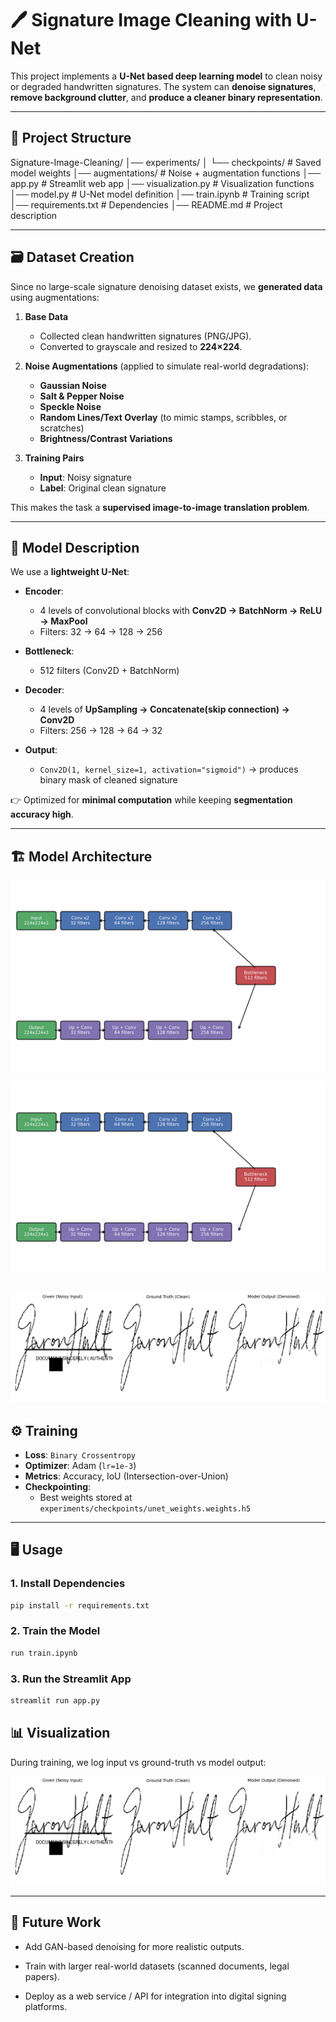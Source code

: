 # 🖊️ Signature Image Cleaning with U-Net  

This project implements a **U-Net based deep learning model** to clean noisy or degraded handwritten signatures. The system can **denoise signatures**, **remove background clutter**, and **produce a cleaner binary representation**.  

---

## 📂 Project Structure  

Signature-Image-Cleaning/
│── experiments/
│   └── checkpoints/   # Saved model weights
│── augmentations/     # Noise + augmentation functions
│── app.py             # Streamlit web app
│── visualization.py   # Visualization functions
│── model.py           # U-Net model definition
│── train.ipynb        # Training script
│── requirements.txt   # Dependencies
│── README.md          # Project description

---

## 🗃️ Dataset Creation  

Since no large-scale signature denoising dataset exists, we **generated data** using augmentations:  

1. **Base Data**  
   - Collected clean handwritten signatures (PNG/JPG).  
   - Converted to grayscale and resized to **224×224**.  

2. **Noise Augmentations** (applied to simulate real-world degradations):  
   - **Gaussian Noise**  
   - **Salt & Pepper Noise**  
   - **Speckle Noise**  
   - **Random Lines/Text Overlay** (to mimic stamps, scribbles, or scratches)  
   - **Brightness/Contrast Variations**  

3. **Training Pairs**  
   - **Input**: Noisy signature  
   - **Label**: Original clean signature  

This makes the task a **supervised image-to-image translation problem**.  

---

## 🧠 Model Description  

We use a **lightweight U-Net**:  

- **Encoder**:  
  - 4 levels of convolutional blocks with **Conv2D → BatchNorm → ReLU → MaxPool**  
  - Filters: 32 → 64 → 128 → 256  

- **Bottleneck**:  
  - 512 filters (Conv2D + BatchNorm)  

- **Decoder**:  
  - 4 levels of **UpSampling → Concatenate(skip connection) → Conv2D**  
  - Filters: 256 → 128 → 64 → 32  

- **Output**:  
  - `Conv2D(1, kernel_size=1, activation="sigmoid")` → produces binary mask of cleaned signature  

👉 Optimized for **minimal computation** while keeping **segmentation accuracy high**.  

---

## 🏗️ Model Architecture


<!-- ![U-Net Architecture](docs/unet_architecture.png) -->
![U-Net Architecture](https://github.com/bharathS-web/Signature-Image-Cleaning/blob/main/docs/unet_architecture.png?raw=true)

![U-Net Architecture](docs/unet_architecture.png)

![Model Output](docs/output.png)
---

## ⚙️ Training  

- **Loss**: `Binary Crossentropy`  
- **Optimizer**: Adam (`lr=1e-3`)  
- **Metrics**: Accuracy, IoU (Intersection-over-Union)  
- **Checkpointing**:  
  - Best weights stored at `experiments/checkpoints/unet_weights.weights.h5`  

---

## 🖥️ Usage  

### 1. Install Dependencies  
```bash
pip install -r requirements.txt
```

### 2. Train the Model

```bash
run train.ipynb
```

### 3. Run the Streamlit App
```bash
streamlit run app.py
```

## 📊 Visualization

During training, we log input vs ground-truth vs model output:

<!-- ![Model Output](docs/output.png) -->
![Model Output](https://github.com/bharathS-web/Signature-Image-Cleaning/blob/main/docs/output.png?raw=True)

---


## 🚀 Future Work

- Add GAN-based denoising for more realistic outputs.

- Train with larger real-world datasets (scanned documents, legal papers).

- Deploy as a web service / API for integration into digital signing platforms.
